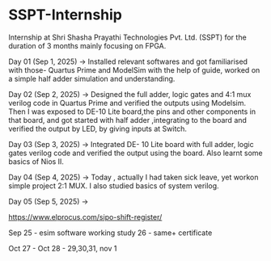 # SSPT-Internship
Internship at Shri Shasha Prayathi Technologies Pvt. Ltd. (SSPT)  for the duration of 3 months mainly focusing on FPGA. 

Day 01 (Sep 1, 2025) -> Installed relevant softwares and got familiarised with those- Quartus Prime and ModelSim with the help of guide, worked on a simple half adder simulation and understanding.

Day 02 (Sep 2, 2025) -> Designed the full adder, logic gates and 4:1 mux verilog code in Quartus Prime and verified the outputs using Modelsim. Then I was exposed to DE-10 Lite board,the pins and other components in that board, and got started with half adder ,integrating to the board and verified the output by LED, by giving inputs at Switch.

Day 03 (Sep 3, 2025) -> Integrated DE- 10 Lite board with full adder, logic gates verilog code and verified the output using the board. Also learnt some basics of Nios II.

Day 04 (Sep 4, 2025) -> Today , actually I had taken sick leave, yet workon simple project 2:1 MUX. I also studied basics of system verilog.

Day 05 (Sep 5, 2025) -> 


https://www.elprocus.com/sipo-shift-register/

Sep 25 - esim software working study
26 - same+ certificate


Oct 27 -
Oct 28 -
29,30,31,
nov 1
